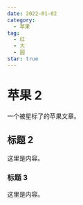 ```yaml
---
date: 2022-01-02
category:
  - 苹果
tag:
  - 红
  - 大
  - 圆
star: true
---
```


# 苹果 2

一个被星标了的苹果文章。

<!-- more -->

## 标题 2

这里是内容。

### 标题 3

这里是内容。
